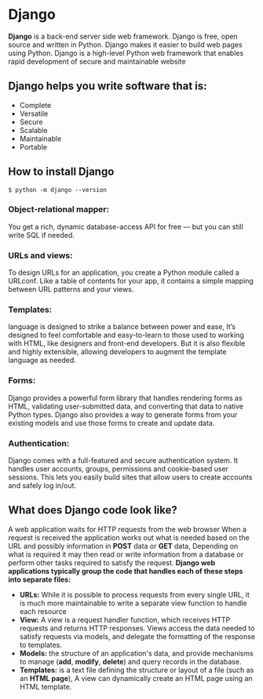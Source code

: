 # Django

**Django** is a back-end server side web framework. Django is free, open source and written in Python. Django makes it easier to build web pages using Python. Django is a high-level Python web framework that enables rapid development of secure and maintainable website

## Django helps you write software that is:
- Complete
- Versatile
- Secure
- Scalable
- Maintainable
- Portable

## How to install Django
`$ python -m django --version`


### Object-relational mapper:
 You get a rich, dynamic database-access API for free — but you can still write SQL if needed.

 ### URLs and views:
 To design URLs for an application, you create a Python module called a URLconf. Like a table of contents for your app, it contains a simple mapping between URL patterns and your views.

 ### Templates:
 language is designed to strike a balance between power and ease, It’s designed to feel comfortable and easy-to-learn to those used to working with HTML, like designers and front-end developers. But it is also flexible and highly extensible, allowing developers to augment the template language as needed.

 ### Forms:
 Django provides a powerful form library that handles rendering forms as HTML, validating user-submitted data, and converting that data to native Python types. Django also provides a way to generate forms from your existing models and use those forms to create and update data.

 ### Authentication:
 Django comes with a full-featured and secure authentication system. It handles user accounts, groups, permissions and cookie-based user sessions. This lets you easily build sites that allow users to create accounts and safely log in/out.

## What does Django code look like?
A web application waits for HTTP requests from the web browser When a request is received the application works out what is needed based on the URL and possibly information in **POST** data or **GET** data,  Depending on what is required it may then read or write information from a database or perform other tasks required to satisfy the request.
**Django web applications typically group the code that handles each of these steps into separate files:**
* **URLs:** While it is possible to process requests from every single URL, it is much more maintainable to write a separate view function to handle each resource
* **View:** A view is a request handler function, which receives HTTP requests and returns HTTP responses. Views access the data needed to satisfy requests via models, and delegate the formatting of the response to templates.
* **Models:** the structure of an application's data, and provide mechanisms to manage (**add**, **modify**, **delete**) and query records in the database.
* **Templates:**  is a text file defining the structure or layout of a file (such as an **HTML page**),  A view can dynamically create an HTML page using an HTML template.